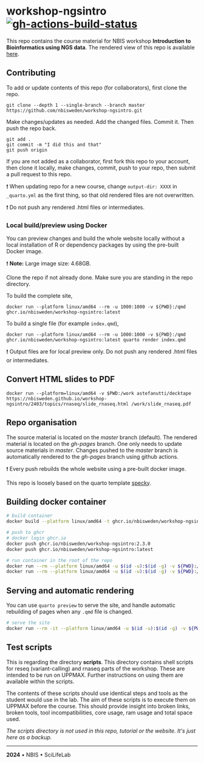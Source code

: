 # workshop-ngsintro [![gh-actions-build-status](https://github.com/nbisweden/workshop-ngsintro/workflows/build/badge.svg)](https://github.com/nbisweden/workshop-ngsintro/actions?workflow=build)

This repo contains the course material for NBIS workshop **Introduction to Bioinformatics using NGS data**. The rendered view of this repo is available [here](https://nbisweden.github.io/workshop-ngsintro/).

## Contributing

To add or update contents of this repo (for collaborators), first clone the repo.

```
git clone --depth 1 --single-branch --branch master https://github.com/nbisweden/workshop-ngsintro.git
```

Make changes/updates as needed. Add the changed files. Commit it. Then push the repo back.

```
git add .
git commit -m "I did this and that"
git push origin
```

If you are not added as a collaborator, first fork this repo to your account, then clone it locally, make changes, commit, push to your repo, then submit a pull request to this repo.

:exclamation: When updating repo for a new course, change `output-dir: XXXX` in `_quarto.yml` 
as the first thing, so that old rendered files are not overwritten.

:exclamation: Do not push any rendered .html files or intermediates.

### Local build/preview using Docker

You can preview changes and build the whole website locally without a local installation of R or dependency packages by using the pre-built Docker image.

:exclamation: **Note:** Large image size: 4.68GB.

Clone the repo if not already done. Make sure you are standing in the repo directory.

To build the complete site,

```
docker run --platform linux/amd64 --rm -u 1000:1000 -v ${PWD}:/qmd ghcr.io/nbisweden/workshop-ngsintro:latest
```

To build a single file (for example `index.qmd`),

```
docker run --platform linux/amd64 --rm -u 1000:1000 -v ${PWD}:/qmd ghcr.io/nbisweden/workshop-ngsintro:latest quarto render index.qmd
```

:exclamation: Output files are for local preview only. Do not push any rendered .html files or intermediates.

## Convert HTML slides to PDF

```
docker run --platform=linux/amd64 -v $PWD:/work astefanutti/decktape https://nbisweden.github.io/workshop-ngsintro/2403/topics/rnaseq/slide_rnaseq.html /work/slide_rnaseq.pdf
```

## Repo organisation

The source material is located on the *master* branch (default). The rendered material is located on the *gh-pages* branch. One only needs to update source materials in *master*. Changes pushed to the *master* branch is automatically rendered to the *gh-pages* branch using github actions.

:exclamation: Every push rebuilds the whole website using a pre-built docker image.

This repo is loosely based on the quarto template [specky](https://github.com/royfrancis/specky).

## Building docker container

```bash
# build container
docker build --platform linux/amd64 -t ghcr.io/nbisweden/workshop-ngsintro:2.3.0 -t ghcr.io/nbisweden/workshop-ngsintro:latest .

# push to ghcr
# docker login ghcr.io
docker push ghcr.io/nbisweden/workshop-ngsintro:2.3.0
docker push ghcr.io/nbisweden/workshop-ngsintro:latest

# run container in the root of the repo
docker run --rm --platform linux/amd64 -u $(id -u):$(id -g) -v ${PWD}:/qmd ghcr.io/nbisweden/workshop-ngsintro:latest
docker run --rm --platform linux/amd64 -u $(id -u):$(id -g) -v ${PWD}:/qmd ghcr.io/nbisweden/workshop-ngsintro:latest quarto render index.qmd
```

## Serving and automatic rendering

You can use `quarto preview` to serve the site, and handle automatic rebuilding of pages when any `.qmd` file is changed.

```bash
# serve the site
docker run --rm -it --platform linux/amd64 -u $(id -u):$(id -g) -v ${PWD}:/qmd -p 8800:8800  ghcr.io/nbisweden/workshop-ngsintro:latest quarto preview --port 8800 --host 0.0.0.0
```

## Test scripts

This is regarding the directory **scripts**. This directory contains shell scripts for reseq (variant-calling) and rnaseq parts of the workshop. These are intended to be run on UPPMAX. Further instructions on using them are available within the scripts.

The contents of these scripts should use identical steps and tools as the student would use in the lab. The aim of these scripts is to execute them on UPPMAX before the course. This should provide insight into broken links, broken tools, tool incompatibilities, core usage, ram usage and total space used.

*The scripts directory is not used in this repo, tutorial or the website. It's just here as a backup.*

---

**2024** • NBIS • SciLifeLab
